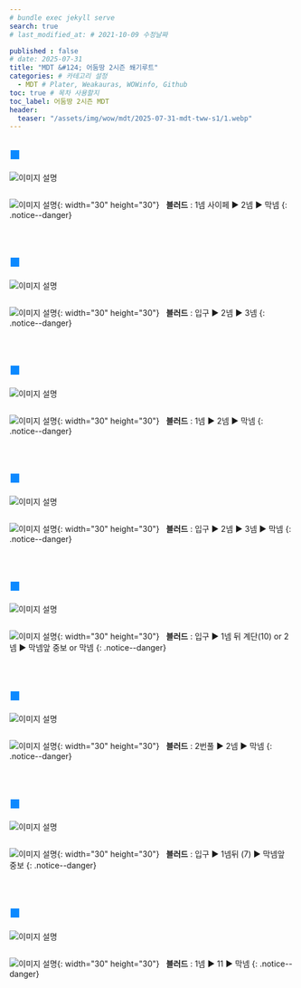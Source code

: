 ```yaml
---
# bundle exec jekyll serve
search: true
# last_modified_at: # 2021-10-09 수정날짜

published : false
# date: 2025-07-31
title: "MDT &#124; 어둠땅 2시즌 쐐기루트"
categories: # 카테고리 설정
  - MDT # Plater, Weakauras, WOWinfo, Github
toc: true # 목차 사용할지
toc_label: 어둠땅 2시즌 MDT
header:
  teaser: "/assets/img/wow/mdt/2025-07-31-mdt-tww-s1/1.webp"
---
```


## <span style="color:#0b89ff">■ </span>

![이미지 설명](/assets/img/wow/mdt/2025-07-31-mdt-tww-s1/1.webp)

```  
```  

![이미지 설명](https://wow.zamimg.com/images/wow/icons/large/spell_nature_bloodlust.jpg){: width="30" height="30"}
&nbsp;&nbsp;**블러드** : 1넴 사이페 ▶ 2넴 ▶ 막넴
{: .notice--danger}  
<br>
<br>

## <span style="color:#0b89ff">■ </span>

![이미지 설명](/assets/img/wow/mdt/2025-07-31-mdt-tww-s1/2.webp)

```
```

![이미지 설명](https://wow.zamimg.com/images/wow/icons/large/spell_nature_bloodlust.jpg){: width="30" height="30"} 
&nbsp;&nbsp;**블러드** : 입구 ▶ 2넴 ▶ 3넴
{: .notice--danger}  
<br>
<br>

## <span style="color:#0b89ff">■ </span>

![이미지 설명](/assets/img/wow/mdt/2025-07-31-mdt-tww-s1/3.webp)

```
```

![이미지 설명](https://wow.zamimg.com/images/wow/icons/large/spell_nature_bloodlust.jpg){: width="30" height="30"} 
&nbsp;&nbsp;**블러드** : 1넴 ▶ 2넴 ▶ 막넴
{: .notice--danger}  
<br>
<br>

## <span style="color:#0b89ff">■ </span>

![이미지 설명](/assets/img/wow/mdt/2025-07-31-mdt-tww-s1/4.webp)

```
```

![이미지 설명](https://wow.zamimg.com/images/wow/icons/large/spell_nature_bloodlust.jpg){: width="30" height="30"} 
&nbsp;&nbsp;**블러드** : 입구 ▶ 2넴 ▶ 3넴 ▶ 막넴
{: .notice--danger}  
<br>
<br>

## <span style="color:#0b89ff">■ </span>

![이미지 설명](/assets/img/wow/mdt/2025-07-31-mdt-tww-s1/5.webp)

```
```

![이미지 설명](https://wow.zamimg.com/images/wow/icons/large/spell_nature_bloodlust.jpg){: width="30" height="30"} 
&nbsp;&nbsp;**블러드** : 입구 ▶ 1넴 뒤 계단(10) or 2넴 ▶ 막넴앞 중보 or 막넴
{: .notice--danger}  
<br>
<br>

## <span style="color:#0b89ff">■ </span>

![이미지 설명](/assets/img/wow/mdt/2025-07-31-mdt-tww-s1/6.webp)

```
```

![이미지 설명](https://wow.zamimg.com/images/wow/icons/large/spell_nature_bloodlust.jpg){: width="30" height="30"} 
&nbsp;&nbsp;**블러드** : 2번풀 ▶ 2넴 ▶ 막넴
{: .notice--danger}  
<br>
<br>

## <span style="color:#0b89ff">■ </span>

![이미지 설명](/assets/img/wow/mdt/2025-07-31-mdt-tww-s1/7.webp)

```
```

![이미지 설명](https://wow.zamimg.com/images/wow/icons/large/spell_nature_bloodlust.jpg){: width="30" height="30"} 
&nbsp;&nbsp;**블러드** : 입구 ▶ 1넴뒤 (7) ▶ 막넴앞 중보
{: .notice--danger}  
<br>
<br>

## <span style="color:#0b89ff">■ </span>

![이미지 설명](/assets/img/wow/mdt/2025-07-31-mdt-tww-s1/8.webp)

```
```

![이미지 설명](https://wow.zamimg.com/images/wow/icons/large/spell_nature_bloodlust.jpg){: width="30" height="30"} 
&nbsp;&nbsp;**블러드** : 1넴 ▶ 11  ▶ 막넴
{: .notice--danger}  